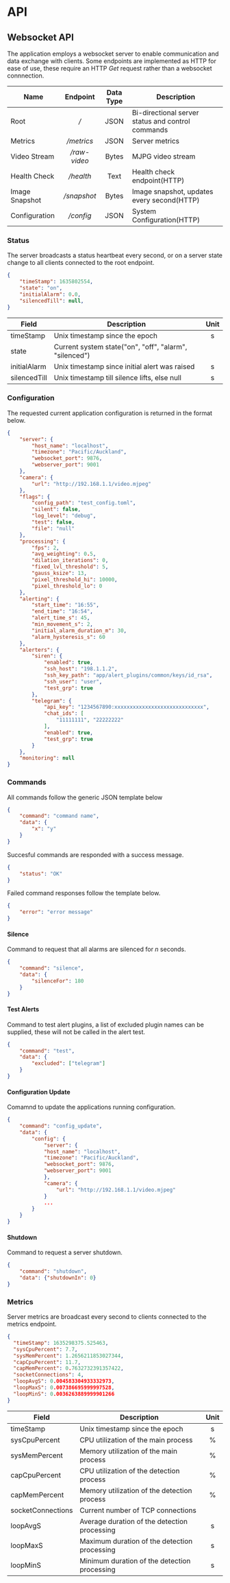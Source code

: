 # API

## Websocket API
The application employs a websocket server to enable communication and data exchange with clients. Some endpoints are implemented as HTTP for ease of use, these require an HTTP *Get* request rather than a websocket connnection.

| Name           | Endpoint      | Data Type | Description                                          |
| -------------- |:-------------:|:---------:| ---------------------------------------------------- |
| Root           | */*           | JSON      | Bi-directional server status and control commands    |
| Metrics        | */metrics*    | JSON      | Server metrics                                       |
| Video Stream   | */raw-video*  | Bytes     | MJPG video stream                                    |
| Health Check   | */health*     | Text      | Health check endpoint(HTTP)                          |
| Image Snapshot | */snapshot*   | Bytes     | Image snapshot, updates every second(HTTP)           |
| Configuration  | */config*     | JSON      | System Configuration(HTTP)                           |

### Status

The server broadcasts a status heartbeat every second, or on a server state change to all clients connected to the root endpoint.
``` json
{
    "timeStamp": 1635802554,
    "state": "on",
    "initialAlarm": 0.0,
    "silencedTill": null,
}

```
| Field              | Description                                             | Unit  |
| ------------------ | ------------------------------------------------------- |:-----:|
| timeStamp          | Unix timestamp since the epoch                          | s     |
| state              | Current system state("on", "off", "alarm", "silenced")  |       |
| initialAlarm       | Unix timestamp since initial alert was raised                  | s     |
| silencedTill       | Unix timestamp till silence lifts, else null            | s     |


### Configuration
The requested current application configuration is returned in the format below.

``` json
{
    "server": {
        "host_name": "localhost",
        "timezone": "Pacific/Auckland",
        "websocket_port": 9876,
        "webserver_port": 9001
    },
    "camera": {
        "url": "http://192.168.1.1/video.mjpeg"
    },
    "flags": {
        "config_path": "test_config.toml",
        "silent": false,
        "log_level": "debug",
        "test": false,
        "file": "null"
    },
    "processing": {
        "fps": 2,
        "avg_weighting": 0.5,
        "dilation_iterations": 0,
        "fixed_lvl_threshold": 5,
        "gauss_ksize": 13,
        "pixel_threshold_hi": 10000,
        "pixel_threshold_lo": 0
    },
    "alerting": {
        "start_time": "16:55",
        "end_time": "16:54",
        "alert_time_s": 45,
        "min_movement_s": 2,
        "initial_alarm_duration_m": 30,
        "alarm_hysteresis_s": 60
    },
    "alerters": {
        "siren": {
            "enabled": true,
            "ssh_host": "198.1.1.2",
            "ssh_key_path": "app/alert_plugins/common/keys/id_rsa",
            "ssh_user": "user",
            "test_grp": true
        },
        "telegram": {
            "api_key": "1234567890:xxxxxxxxxxxxxxxxxxxxxxxxxxxxx",
            "chat_ids": [
                "11111111", "22222222"
            ],
            "enabled": true,
            "test_grp": true
        }
    },
    "monitoring": null
}
```



### Commands

All commands follow the generic JSON template below

``` json
{
    "command": "command name",
    "data": {
        "x": "y"
    }
}
```

Succesful commands are responded with a success message.

``` json
{
    "status": "OK"
}
```

Failed command responses follow the template below.

``` json
{
    "error": "error message"
}
```

#### Silence

Command to request that all alarms are silenced for *n* seconds.

``` json
{
    "command": "silence",
    "data": {
        "silenceFor": 180
    }
}
```

#### Test Alerts

Command to test alert plugins, a list of excluded plugin names can be supplied, these will not be called in the alert test.

``` json
{
    "command": "test",
    "data": {
        "excluded": ["telegram"]
    }
}
```

#### Configuration Update

Comamnd to update the applications running configuration.

``` json
{
    "command": "config_update",
    "data": {
        "config": {
            "server": {
            "host_name": "localhost",
            "timezone": "Pacific/Auckland",
            "websocket_port": 9876,
            "webserver_port": 9001
            },
            "camera": {
                "url": "http://192.168.1.1/video.mjpeg"
            }
            ...
        }
    }
}
```

#### Shutdown

Command to request a server shutdown.

``` json
{
    "command": "shutdown",
    "data": {"shutdownIn": 0}
}
```

### Metrics
Server metrics are broadcast every second to clients connected to the metrics endpoint.

``` json
{
  "timeStamp": 1635298375.525463,
  "sysCpuPercent": 7.7,
  "sysMemPercent": 1.2656211853027344,
  "capCpuPercent": 11.7,
  "capMemPercent": 0.7632732391357422,
  "socketConnections": 4,
  "loopAvgS": 0.004583304933332973,
  "loopMaxS": 0.007386695999997528,
  "loopMinS": 0.0036263889999901266
}
```

| Field              | Description                                             | Unit  |
| ------------------ | ------------------------------------------------------- |:-----:|
| timeStamp          | Unix timestamp since the epoch                          | s     |
| sysCpuPercent      | CPU utilization of the main process                     | %     |
| sysMemPercent      | Memory utilization of the main process                  | %     |
| capCpuPercent      | CPU utilization of the detection process                | %     |
| capMemPercent      | Memory utilization of the detection process             | %     |
| socketConnections  | Current number of TCP connections                       |       |
| loopAvgS           | Average duration of the detection processing            | s     |
| loopMaxS           | Maximum duration of the detection processing            | s     |
| loopMinS           | Minimum duration of the detection processing            | s     |

